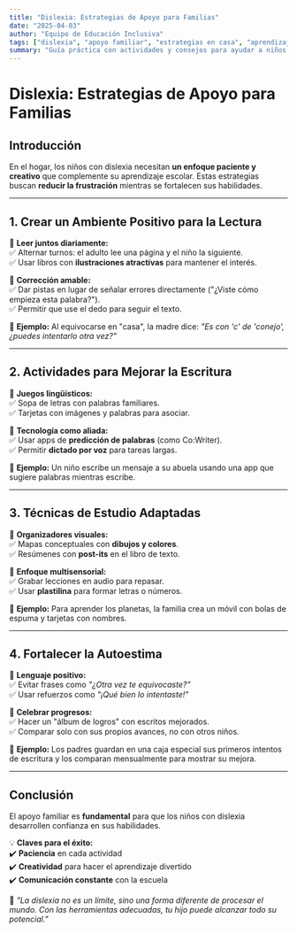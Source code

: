 ```yaml
---
title: "Dislexia: Estrategias de Apoyo para Familias"
date: "2025-04-03"
author: "Equipo de Educación Inclusiva"
tags: ["dislexia", "apoyo familiar", "estrategias en casa", "aprendizaje"]
summary: "Guía práctica con actividades y consejos para ayudar a niños con dislexia en el hogar. Incluye técnicas de lectura, escritura, estudio y refuerzo emocional."
---
```


# **Dislexia: Estrategias de Apoyo para Familias**

## **Introducción**

En el hogar, los niños con dislexia necesitan **un enfoque paciente y creativo** que complemente su aprendizaje escolar. Estas estrategias buscan **reducir la frustración** mientras se fortalecen sus habilidades.

---

## **1️. Crear un Ambiente Positivo para la Lectura**

📌 **Leer juntos diariamente:**  
✅ Alternar turnos: el adulto lee una página y el niño la siguiente.  
✅ Usar libros con **ilustraciones atractivas** para mantener el interés.

📌 **Corrección amable:**  
✅ Dar pistas en lugar de señalar errores directamente ("¿Viste cómo empieza esta palabra?").  
✅ Permitir que use el dedo para seguir el texto.

🔹 **Ejemplo:** Al equivocarse en "casa", la madre dice: _"Es con 'c' de 'conejo', ¿puedes intentarlo otra vez?"_

---

## **2️. Actividades para Mejorar la Escritura**

📌 **Juegos lingüísticos:**  
✅ Sopa de letras con palabras familiares.  
✅ Tarjetas con imágenes y palabras para asociar.

📌 **Tecnología como aliada:**  
✅ Usar apps de **predicción de palabras** (como Co:Writer).  
✅ Permitir **dictado por voz** para tareas largas.

🔹 **Ejemplo:** Un niño escribe un mensaje a su abuela usando una app que sugiere palabras mientras escribe.

---

## **3️. Técnicas de Estudio Adaptadas**

📌 **Organizadores visuales:**  
✅ Mapas conceptuales con **dibujos y colores**.  
✅ Resúmenes con **post-its** en el libro de texto.

📌 **Enfoque multisensorial:**  
✅ Grabar lecciones en audio para repasar.  
✅ Usar **plastilina** para formar letras o números.

🔹 **Ejemplo:** Para aprender los planetas, la familia crea un móvil con bolas de espuma y tarjetas con nombres.

---

## **4️. Fortalecer la Autoestima**

📌 **Lenguaje positivo:**  
✅ Evitar frases como _"¿Otra vez te equivocaste?"_  
✅ Usar refuerzos como _"¡Qué bien lo intentaste!"_

📌 **Celebrar progresos:**  
✅ Hacer un "álbum de logros" con escritos mejorados.  
✅ Comparar solo con sus propios avances, no con otros niños.

🔹 **Ejemplo:** Los padres guardan en una caja especial sus primeros intentos de escritura y los comparan mensualmente para mostrar su mejora.

---

## **Conclusión**

El apoyo familiar es **fundamental** para que los niños con dislexia desarrollen confianza en sus habilidades.

💡 **Claves para el éxito:**  
✔️ **Paciencia** en cada actividad  
✔️ **Creatividad** para hacer el aprendizaje divertido  
✔️ **Comunicación constante** con la escuela

📢 _"La dislexia no es un límite, sino una forma diferente de procesar el mundo. Con las herramientas adecuadas, tu hijo puede alcanzar todo su potencial."_
